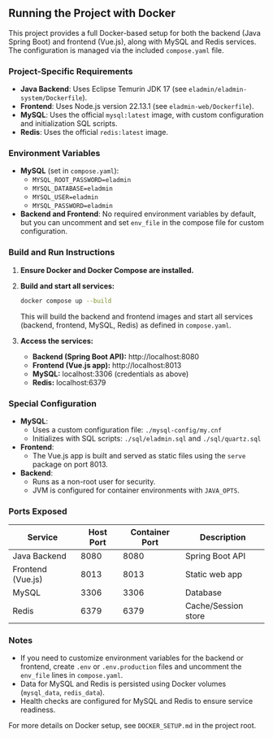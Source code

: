 ## Running the Project with Docker

This project provides a full Docker-based setup for both the backend (Java Spring Boot) and frontend (Vue.js), along with MySQL and Redis services. The configuration is managed via the included `compose.yaml` file.

### Project-Specific Requirements

- **Java Backend**: Uses Eclipse Temurin JDK 17 (see `eladmin/eladmin-system/Dockerfile`).
- **Frontend**: Uses Node.js version 22.13.1 (see `eladmin-web/Dockerfile`).
- **MySQL**: Uses the official `mysql:latest` image, with custom configuration and initialization SQL scripts.
- **Redis**: Uses the official `redis:latest` image.

### Environment Variables

- **MySQL** (set in `compose.yaml`):
  - `MYSQL_ROOT_PASSWORD=eladmin`
  - `MYSQL_DATABASE=eladmin`
  - `MYSQL_USER=eladmin`
  - `MYSQL_PASSWORD=eladmin`
- **Backend and Frontend**: No required environment variables by default, but you can uncomment and set `env_file` in the compose file for custom configuration.

### Build and Run Instructions

1. **Ensure Docker and Docker Compose are installed.**
2. **Build and start all services:**
   ```sh
   docker compose up --build
   ```
   This will build the backend and frontend images and start all services (backend, frontend, MySQL, Redis) as defined in `compose.yaml`.

3. **Access the services:**
   - **Backend (Spring Boot API):** http://localhost:8080
   - **Frontend (Vue.js app):** http://localhost:8013
   - **MySQL:** localhost:3306 (credentials as above)
   - **Redis:** localhost:6379

### Special Configuration

- **MySQL**:
  - Uses a custom configuration file: `./mysql-config/my.cnf`
  - Initializes with SQL scripts: `./sql/eladmin.sql` and `./sql/quartz.sql`
- **Frontend**:
  - The Vue.js app is built and served as static files using the `serve` package on port 8013.
- **Backend**:
  - Runs as a non-root user for security.
  - JVM is configured for container environments with `JAVA_OPTS`.

### Ports Exposed

| Service                | Host Port | Container Port | Description                |
|------------------------|-----------|---------------|----------------------------|
| Java Backend           | 8080      | 8080          | Spring Boot API            |
| Frontend (Vue.js)      | 8013      | 8013          | Static web app             |
| MySQL                  | 3306      | 3306          | Database                   |
| Redis                  | 6379      | 6379          | Cache/Session store        |

### Notes

- If you need to customize environment variables for the backend or frontend, create `.env` or `.env.production` files and uncomment the `env_file` lines in `compose.yaml`.
- Data for MySQL and Redis is persisted using Docker volumes (`mysql_data`, `redis_data`).
- Health checks are configured for MySQL and Redis to ensure service readiness.

For more details on Docker setup, see `DOCKER_SETUP.md` in the project root.
